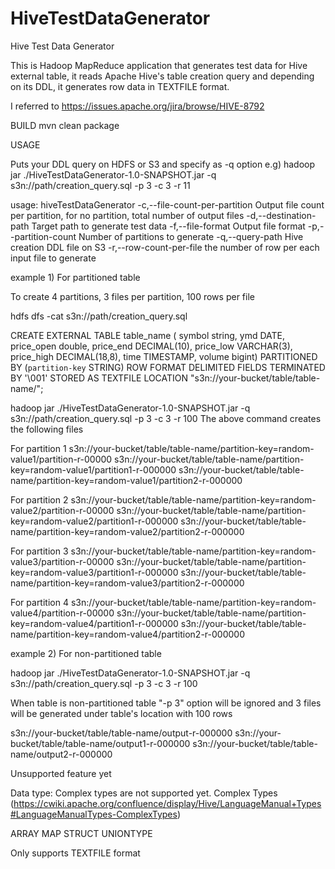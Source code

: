 # HiveTestDataGenerator

Hive Test Data Generator

This is Hadoop MapReduce application that generates test data for Hive external table, it reads Apache Hive's table creation query and depending on its DDL, it generates row data in TEXTFILE format.

I referred to https://issues.apache.org/jira/browse/HIVE-8792


BUILD
mvn clean package


USAGE

Puts your DDL query on HDFS or S3 and specify as -q option
e.g)
hadoop jar ./HiveTestDataGenerator-1.0-SNAPSHOT.jar -q s3n://path/creation_query.sql -p 3 -c 3 -r 11


usage: hiveTestDataGenerator
 -c,--file-count-per-partition <arg>   Output file count per partition,
                                       for no partition, total number of
                                       output files
 -d,--destination-path <arg>           Target path to generate test data
 -f,--file-format <arg>                Output file format
 -p,--partition-count <arg>            Number of partitions to generate
 -q,--query-path                       Hive creation DDL file on S3
 -r,--row-count-per-file <arg>         the number of row per each input
                                       file to generate
                                       

example 1) For partitioned table

To create 4 partitions, 3 files per partition, 100 rows per file



hdfs dfs -cat s3n://path/creation_query.sql

CREATE EXTERNAL TABLE table_name (
symbol string,
ymd DATE,
price_open double,
price_end DECIMAL(10),
price_low VARCHAR(3),
price_high DECIMAL(18,8),
time TIMESTAMP,
volume bigint)
PARTITIONED BY (`partition-key` STRING)
ROW FORMAT DELIMITED FIELDS TERMINATED BY '\001'
STORED AS TEXTFILE
LOCATION "s3n://your-bucket/table/table-name/";


hadoop jar ./HiveTestDataGenerator-1.0-SNAPSHOT.jar -q s3n://path/creation_query.sql -p 3 -c 3 -r 100
The above command creates the following files

For partition 1
s3n://your-bucket/table/table-name/partition-key=random-value1/partition-r-00000
s3n://your-bucket/table/table-name/partition-key=random-value1/partition1-r-000000
s3n://your-bucket/table/table-name/partition-key=random-value1/partition2-r-000000

For partition 2
s3n://your-bucket/table/table-name/partition-key=random-value2/partition-r-00000
s3n://your-bucket/table/table-name/partition-key=random-value2/partition1-r-000000
s3n://your-bucket/table/table-name/partition-key=random-value2/partition2-r-000000

For partition 3
s3n://your-bucket/table/table-name/partition-key=random-value3/partition-r-00000
s3n://your-bucket/table/table-name/partition-key=random-value3/partition1-r-000000
s3n://your-bucket/table/table-name/partition-key=random-value3/partition2-r-000000

For partition 4
s3n://your-bucket/table/table-name/partition-key=random-value4/partition-r-00000
s3n://your-bucket/table/table-name/partition-key=random-value4/partition1-r-000000
s3n://your-bucket/table/table-name/partition-key=random-value4/partition2-r-000000


example 2) For non-partitioned table

hadoop jar ./HiveTestDataGenerator-1.0-SNAPSHOT.jar -q s3n://path/creation_query.sql -p 3 -c 3 -r 100

When table is non-partitioned table "-p 3" option will be ignored and 3 files will be generated under table's location with 100 rows


s3n://your-bucket/table/table-name/output-r-000000
s3n://your-bucket/table/table-name/output1-r-000000
s3n://your-bucket/table/table-name/output2-r-000000


Unsupported feature yet

Data type:
Complex types are not supported yet.
Complex Types (https://cwiki.apache.org/confluence/display/Hive/LanguageManual+Types#LanguageManualTypes-ComplexTypes)

ARRAY
MAP
STRUCT
UNIONTYPE

Only supports TEXTFILE format